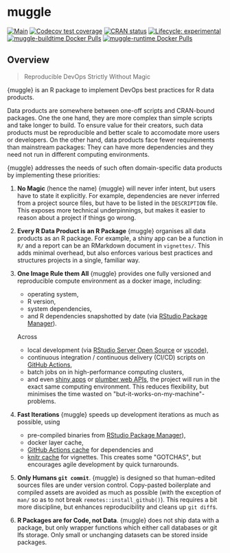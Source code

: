 # muggle

<!-- badges: start -->
[![Main](https://github.com/maxheld83/muggle/workflows/.github/workflows/main.yaml/badge.svg)](https://github.com/maxheld83/muggle/actions)
[![Codecov test coverage](https://codecov.io/gh/maxheld83/muggle/branch/master/graph/badge.svg)](https://codecov.io/gh/maxheld83/muggle?branch=master)
[![CRAN status](https://www.r-pkg.org/badges/version/muggle)](https://CRAN.R-project.org/package=muggle)
[![Lifecycle: experimental](https://img.shields.io/badge/lifecycle-experimental-orange.svg)](https://www.tidyverse.org/lifecycle/#experimental)
[![muggle-buildtime Docker Pulls](https://img.shields.io/docker/pulls/maxheld83/muggle-buildtime-onbuild?label=muggle-buildtime%20docker%20pulls&style=flat)](https://hub.docker.com/repository/docker/maxheld83/muggle-buildtime-onbuild)
[![muggle-runtime Docker Pulls](https://img.shields.io/docker/pulls/maxheld83/muggle-runtime-onbuild?label=muggle-runtime%20docker%20pulls&style=flat)](https://hub.docker.com/repository/docker/maxheld83/muggle-runtime-onbuild)
<!-- badges: end -->

## Overview

> Reproducible DevOps Strictly Without Magic

{muggle} is an R package to implement DevOps best practices for R data products.

Data products are somewhere between one-off scripts and CRAN-bound packages.
One the one hand, they are more complex than simple scripts and take longer to build.
To ensure value for their creators, such data products must be reproducible and better scale to accomodate more users or developers.
On the other hand, data products face fewer requirements than mainstream packages:
They can have more dependencies and they need not run in different computing environments.

{muggle} addresses the needs of such often domain-specific data products by implementing these priorities:

1. **No Magic** (hence the name)
   {muggle} will never infer intent, but users have to state it explicitly.
   For example, dependencies are never inferred from a project source files, but have to be listed in the `DESCRIPTION` file.
   This exposes more technical underpinnings, but makes it easier to reason about a project if things go wrong.
2. **Every R Data Product is an R Package**
   {muggle} organises all data products as an R package.
   For example, a shiny app can be a function in `R/` and a report can be an RMarkdown document in `vignettes/`.
   This adds minimal overhead, but also enforces various best practices and structures projects in a single, familiar way.
3. **One Image Rule them All**
   {muggle} provides one fully versioned and reproducible compute environment as a docker image, including:
   - operating system,
   - R version,
   - system dependencies,
   - and R dependencies snapshotted by date (via [RStudio Package Manager](https://packagemanager.rstudio.com/)).

   Across
   - local development (via [RStudio Server Open Source](https://rstudio.com/products/rstudio/#rstudio-server) or [vscode](https://code.visualstudio.com)),
   - continuous integration / continuous delivery (CI/CD) scripts on [GitHub Actions](https://github.com/features/actions),
   - batch jobs on in high-performance computing clusters,
   - and even [shiny apps](https://shiny.rstudio.com) or [plumber web APIs](https://www.rplumber.io),
   the project will run in the exact same computing environment.
   This reduces flexibility, but minimises the time wasted on "but-it-works-on-my-machine"-problems.
4. **Fast Iterations**
   {muggle} speeds up development iterations as much as possible, using
   - pre-compiled binaries from [RStudio Package Manager](https://packagemanager.rstudio.com/)),
   - docker layer cache,
   - [GitHub Actions cache](https://help.github.com/en/actions/configuring-and-managing-workflows/caching-dependencies-to-speed-up-workflows) for dependencies and
   - [knitr cache](https://yihui.org/knitr/demo/cache/) for vignettes.
   This creates some "GOTCHAS", but encourages agile development by quick turnarounds.
5. **Only Humans `git commit`**.
   {muggle} is designed so that human-edited sources files are under version control.
   Copy-pasted boilerplate and compiled assets are avoided as much as possible (with the exception of `man/` so as to not break `remotes::install_github()`).
   This requires a bit more discipline, but enhances reproducibility and cleans up `git diff`s.
6. **R Packages are for Code, not Data**.
   {muggle} does not ship data with a package, but only wrapper functions which either call databases or git lfs storage.
   Only small or unchanging datasets can be stored inside packages.
